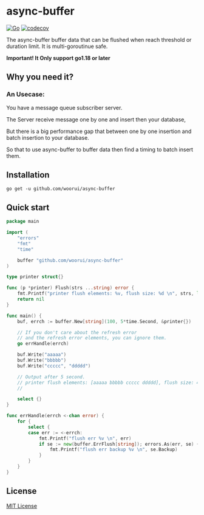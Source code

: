 # async-buffer

[![Go](https://github.com/woorui/async-buffer/actions/workflows/go.yml/badge.svg)](https://github.com/woorui/async-buffer/actions/workflows/go.yml)
[![codecov](https://codecov.io/gh/woorui/async-buffer/branch/main/graph/badge.svg?token=G7OK0KG9YT)](https://codecov.io/gh/woorui/async-buffer)

The async-buffer buffer data that can be flushed when reach threshold or duration limit. It is multi-goroutinue safe.

**Important! It Only support go1.18 or later**

## Why you need it?

### An Usecase: 

You have a message queue subscriber server.

The Server receive message one by one and insert then your database,

But there is a big performance gap that between one by one insertion and batch insertion to your database.

So that to use async-buffer to buffer data then find a timing to batch insert them.

## Installation

```
go get -u github.com/woorui/async-buffer
```

## Quick start

```go
package main

import (
	"errors"
	"fmt"
	"time"

	buffer "github.com/woorui/async-buffer"
)

type printer struct{}

func (p *printer) Flush(strs ...string) error {
	fmt.Printf("printer flush elements: %v, flush size: %d \n", strs, len(strs))
	return nil
}

func main() {
	buf, errch := buffer.New[string](100, 5*time.Second, &printer{})

	// If you don't care about the refresh error
	// and the refresh error elements, you can ignore them.
	go errHandle(errch)

	buf.Write("aaaaa")
	buf.Write("bbbbb")
	buf.Write("ccccc", "ddddd")

	// Output after 5 second.
	// printer flush elements: [aaaaa bbbbb ccccc ddddd], flush size: 4
    // 

	select {}
}

func errHandle(errch <-chan error) {
	for {
		select {
		case err := <-errch:
			fmt.Printf("flush err %v \n", err)
			if se := new(buffer.ErrFlush[string]); errors.As(err, se) {
				fmt.Printf("flush err backup %v \n", se.Backup)
			}
		}
	}
}
```

## License

[MIT License](https://github.com/woorui/async-buffer/blob/main/LICENSE)
